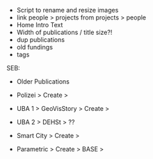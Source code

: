 - Script to rename and resize images
- link people > projects from projects > people
- Home Intro Text
- Width of publications / title size?!
- dup publications
- old fundings
- tags

SEB:
- Older Publications

- Polizei     > Create > 
- UBA 1 > GeoVisStory      > Create >
- UBA 2 > DEHSt      > ??
- Smart City  > Create > 
- Parametric  > Create > BASE > 